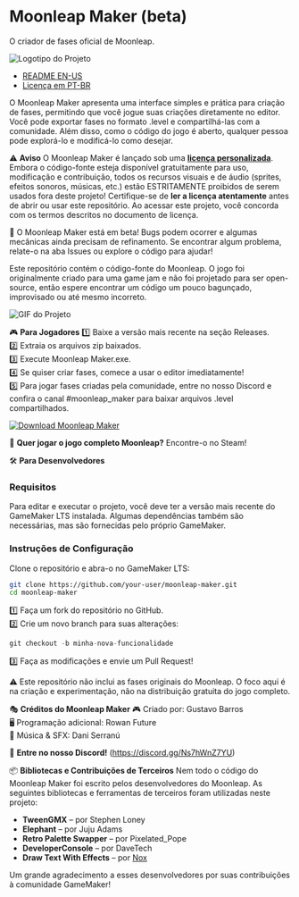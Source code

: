 Moonleap Maker (beta)
==============

O criador de fases oficial de Moonleap.

![Logotipo do Projeto](https://guselect.com/wp-content/uploads/2022/07/Moonleap-Maker-Logo.png)

- [README EN-US](README.md)  
- [Licença em PT-BR](LICENSE-PT-BR.md)  

O Moonleap Maker apresenta uma interface simples e prática para criação de fases, permitindo que você jogue suas criações diretamente no editor. Você pode exportar fases no formato .level e compartilhá-las com a comunidade. Além disso, como o código do jogo é aberto, qualquer pessoa pode explorá-lo e modificá-lo como desejar.

⚠️ **Aviso**
O Moonleap Maker é lançado sob uma **[licença personalizada](LICENSE-PT-BR.md)**. Embora o código-fonte esteja disponível gratuitamente para uso, modificação e contribuição, todos os recursos visuais e de áudio (sprites, efeitos sonoros, músicas, etc.) estão ESTRITAMENTE proibidos de serem usados fora deste projeto! Certifique-se de **ler a licença atentamente** antes de abrir ou usar este repositório. Ao acessar este projeto, você concorda com os termos descritos no documento de licença.

🚀 O Moonleap Maker está em beta! Bugs podem ocorrer e algumas mecânicas ainda precisam de refinamento. Se encontrar algum problema, relate-o na aba Issues ou explore o código para ajudar!

Este repositório contém o código-fonte do Moonleap. O jogo foi originalmente criado para uma game jam e não foi projetado para ser open-source, então espere encontrar um código um pouco bagunçado, improvisado ou até mesmo incorreto.

![GIF do Projeto](https://guselect.com/wp-content/uploads/2022/07/ezgif-315358de28c4fa.gif)

🎮 **Para Jogadores**
1️⃣ Baixe a versão mais recente na seção Releases.  
2️⃣ Extraia os arquivos zip baixados.  
3️⃣ Execute Moonleap Maker.exe.  
4️⃣ Se quiser criar fases, comece a usar o editor imediatamente!  
5️⃣ Para jogar fases criadas pela comunidade, entre no nosso Discord e confira o canal #moonleap_maker para baixar arquivos .level compartilhados. 

[![Download Moonleap Maker](https://img.shields.io/badge/Download-Moonleap%20Maker%20Beta-green?style=for-the-badge&logo=github)](https://github.com/guselect/Moonleap-Maker/releases/latest)

🔗 **Quer jogar o jogo completo Moonleap?** Encontre-o no Steam!

🛠️ **Para Desenvolvedores**

### Requisitos
Para editar e executar o projeto, você deve ter a versão mais recente do GameMaker LTS instalada. Algumas dependências também são necessárias, mas são fornecidas pelo próprio GameMaker.

### Instruções de Configuração
Clone o repositório e abra-o no GameMaker LTS:
```bash
git clone https://github.com/your-user/moonleap-maker.git
cd moonleap-maker
```
1️⃣ Faça um fork do repositório no GitHub.  
2️⃣ Crie um novo branch para suas alterações:
```cpp
git checkout -b minha-nova-funcionalidade
```
3️⃣ Faça as modificações e envie um Pull Request!

⚠️ Este repositório não inclui as fases originais do Moonleap. O foco aqui é na criação e experimentação, não na distribuição gratuita do jogo completo.

🎭 **Créditos do Moonleap Maker**
🎮 Criado por: Gustavo Barros  
🖥️ Programação adicional: Rowan Future  
🎵 Música & SFX: Dani Serranú  

💬 **Entre no nosso Discord!** (https://discord.gg/Ns7hWnZ7YU)

📦 **Bibliotecas e Contribuições de Terceiros**
Nem todo o código do Moonleap Maker foi escrito pelos desenvolvedores do Moonleap. As seguintes bibliotecas e ferramentas de terceiros foram utilizadas neste projeto:

- **TweenGMX** – por Stephen Loney  
- **Elephant** – por Juju Adams  
- **Retro Palette Swapper** – por Pixelated_Pope  
- **DeveloperConsole** – por DaveTech  
- **Draw Text With Effects** – por [Nox](https://noxdev.net)  

Um grande agradecimento a esses desenvolvedores por suas contribuições à comunidade GameMaker!
